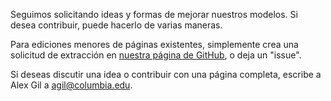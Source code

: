 Seguimos solicitando ideas y formas de mejorar nuestros modelos. Si desea contribuir, puede hacerlo de varias maneras.

Para ediciones menores de páginas existentes, simplemente crea una solicitud de extracción en [nuestra página de GitHub](https://github.com/nimbletents/nimbletents.github.io/tree/source), o deja un "issue".

Si deseas discutir una idea o contribuir con una página completa, escribe a Alex Gil a agil@columbia.edu.